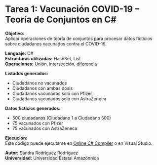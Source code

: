 # Tarea 1: Vacunación COVID-19 – Teoría de Conjuntos en C#

**Objetivo:**  
Aplicar operaciones de teoría de conjuntos para procesar datos ficticios sobre ciudadanos vacunados contra el COVID-19.

**Lenguaje:** C#  
**Estructuras utilizadas:** HashSet, List  
**Operaciones:** Unión, intersección, diferencia

**Listados generados:**
- Ciudadanos no vacunados
- Ciudadanos con ambas dosis
- Ciudadanos vacunados solo con Pfizer
- Ciudadanos vacunados solo con AstraZeneca

**Datos ficticios generados:**
- 500 ciudadanos (Ciudadano 1 a Ciudadano 500)
- 75 vacunados con Pfizer
- 75 vacunados con AstraZeneca

**Ejecución:**  
Este código puede ejecutarse en [Online C# Compiler](https://www.onlinegdb.com/online_csharp_compiler) o en Visual Studio.

**Autor:** Sandra Rodríguez Rodríguez  
**Universidad:** Universidad Estatal Amazónnica  
